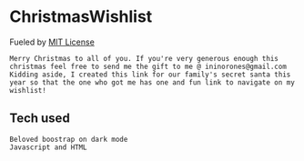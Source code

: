 # ChristmasWishlist
Fueled by [MIT License](License)
```
Merry Christmas to all of you. If you're very generous enough this christmas feel free to send me the gift to me @ ininorones@gmail.com
Kidding aside, I created this link for our family's secret santa this year so that the one who got me has one and fun link to navigate on my wishlist!

```
## Tech used
```
Beloved boostrap on dark mode
Javascript and HTML

```


